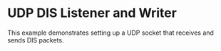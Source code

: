 # UDP DIS Listener and Writer

This example demonstrates setting up a UDP socket that receives and sends DIS packets.
